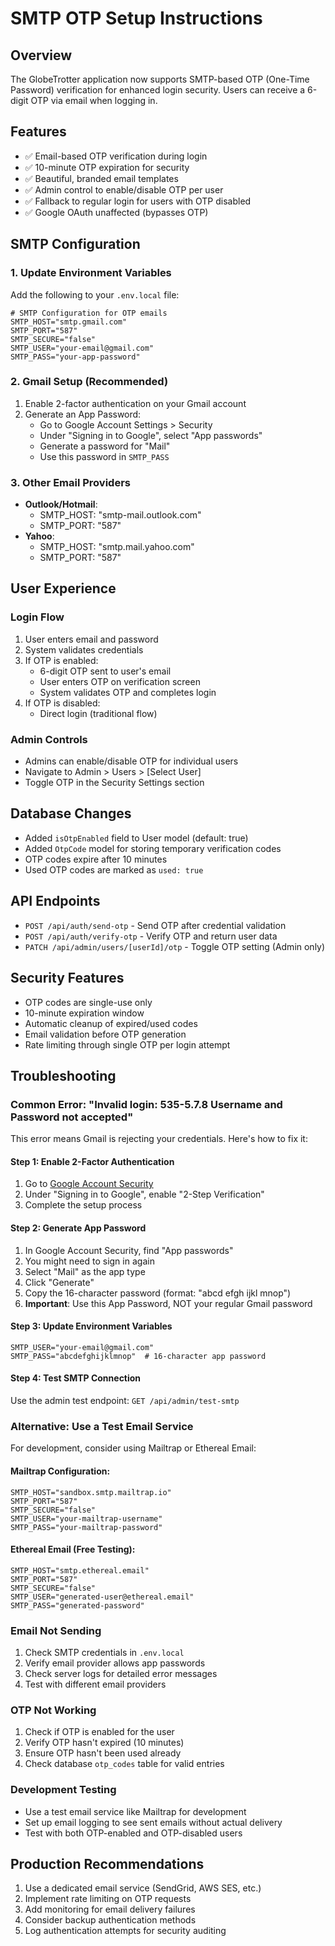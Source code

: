 # SMTP OTP Setup Instructions

## Overview
The GlobeTrotter application now supports SMTP-based OTP (One-Time Password) verification for enhanced login security. Users can receive a 6-digit OTP via email when logging in.

## Features
- ✅ Email-based OTP verification during login
- ✅ 10-minute OTP expiration for security
- ✅ Beautiful, branded email templates
- ✅ Admin control to enable/disable OTP per user
- ✅ Fallback to regular login for users with OTP disabled
- ✅ Google OAuth unaffected (bypasses OTP)

## SMTP Configuration

### 1. Update Environment Variables
Add the following to your `.env.local` file:

```env
# SMTP Configuration for OTP emails
SMTP_HOST="smtp.gmail.com"
SMTP_PORT="587"
SMTP_SECURE="false"
SMTP_USER="your-email@gmail.com"
SMTP_PASS="your-app-password"
```

### 2. Gmail Setup (Recommended)
1. Enable 2-factor authentication on your Gmail account
2. Generate an App Password:
   - Go to Google Account Settings > Security
   - Under "Signing in to Google", select "App passwords"
   - Generate a password for "Mail"
   - Use this password in `SMTP_PASS`

### 3. Other Email Providers
- **Outlook/Hotmail**: 
  - SMTP_HOST: "smtp-mail.outlook.com"
  - SMTP_PORT: "587"
- **Yahoo**: 
  - SMTP_HOST: "smtp.mail.yahoo.com"
  - SMTP_PORT: "587"

## User Experience

### Login Flow
1. User enters email and password
2. System validates credentials
3. If OTP is enabled:
   - 6-digit OTP sent to user's email
   - User enters OTP on verification screen
   - System validates OTP and completes login
4. If OTP is disabled:
   - Direct login (traditional flow)

### Admin Controls
- Admins can enable/disable OTP for individual users
- Navigate to Admin > Users > [Select User]
- Toggle OTP in the Security Settings section

## Database Changes
- Added `isOtpEnabled` field to User model (default: true)
- Added `OtpCode` model for storing temporary verification codes
- OTP codes expire after 10 minutes
- Used OTP codes are marked as `used: true`

## API Endpoints
- `POST /api/auth/send-otp` - Send OTP after credential validation
- `POST /api/auth/verify-otp` - Verify OTP and return user data
- `PATCH /api/admin/users/[userId]/otp` - Toggle OTP setting (Admin only)

## Security Features
- OTP codes are single-use only
- 10-minute expiration window
- Automatic cleanup of expired/used codes
- Email validation before OTP generation
- Rate limiting through single OTP per login attempt

## Troubleshooting

### **Common Error: "Invalid login: 535-5.7.8 Username and Password not accepted"**

This error means Gmail is rejecting your credentials. Here's how to fix it:

#### **Step 1: Enable 2-Factor Authentication**
1. Go to [Google Account Security](https://myaccount.google.com/security)
2. Under "Signing in to Google", enable "2-Step Verification"
3. Complete the setup process

#### **Step 2: Generate App Password**
1. In Google Account Security, find "App passwords"
2. You might need to sign in again
3. Select "Mail" as the app type
4. Click "Generate"
5. Copy the 16-character password (format: "abcd efgh ijkl mnop")
6. **Important**: Use this App Password, NOT your regular Gmail password

#### **Step 3: Update Environment Variables**
```env
SMTP_USER="your-email@gmail.com"
SMTP_PASS="abcdefghijklmnop"  # 16-character app password
```

#### **Step 4: Test SMTP Connection**
Use the admin test endpoint: `GET /api/admin/test-smtp`

### **Alternative: Use a Test Email Service**

For development, consider using Mailtrap or Ethereal Email:

#### **Mailtrap Configuration:**
```env
SMTP_HOST="sandbox.smtp.mailtrap.io"
SMTP_PORT="587"
SMTP_SECURE="false"
SMTP_USER="your-mailtrap-username"
SMTP_PASS="your-mailtrap-password"
```

#### **Ethereal Email (Free Testing):**
```env
SMTP_HOST="smtp.ethereal.email"
SMTP_PORT="587"
SMTP_SECURE="false"
SMTP_USER="generated-user@ethereal.email"
SMTP_PASS="generated-password"
```

### Email Not Sending
1. Check SMTP credentials in `.env.local`
2. Verify email provider allows app passwords
3. Check server logs for detailed error messages
4. Test with different email providers

### OTP Not Working
1. Check if OTP is enabled for the user
2. Verify OTP hasn't expired (10 minutes)
3. Ensure OTP hasn't been used already
4. Check database `otp_codes` table for valid entries

### Development Testing
- Use a test email service like Mailtrap for development
- Set up email logging to see sent emails without actual delivery
- Test with both OTP-enabled and OTP-disabled users

## Production Recommendations
1. Use a dedicated email service (SendGrid, AWS SES, etc.)
2. Implement rate limiting on OTP requests
3. Add monitoring for email delivery failures
4. Consider backup authentication methods
5. Log authentication attempts for security auditing
